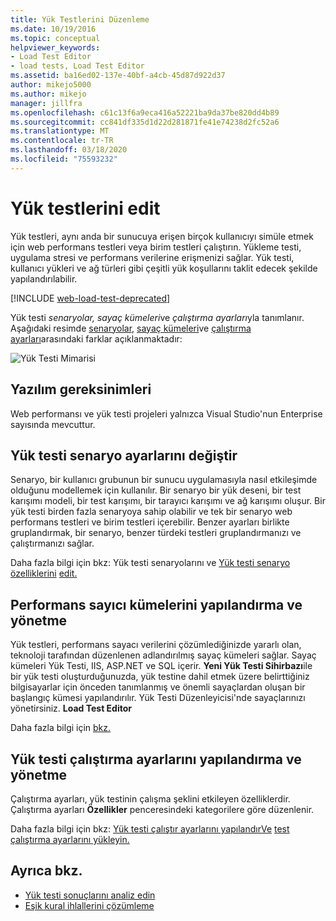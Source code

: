 ```yaml
---
title: Yük Testlerini Düzenleme
ms.date: 10/19/2016
ms.topic: conceptual
helpviewer_keywords:
- Load Test Editor
- load tests, Load Test Editor
ms.assetid: ba16ed02-137e-40bf-a4cb-45d87d922d37
author: mikejo5000
ms.author: mikejo
manager: jillfra
ms.openlocfilehash: c61c13f6a9eca416a52221ba9da37be820dd4b89
ms.sourcegitcommit: cc841df335d1d22d281871fe41e74238d2fc52a6
ms.translationtype: MT
ms.contentlocale: tr-TR
ms.lasthandoff: 03/18/2020
ms.locfileid: "75593232"
---
```

# <a name="edit-load-tests"></a>Yük testlerini edit

Yük testleri, aynı anda bir sunucuya erişen birçok kullanıcıyı simüle etmek için web performans testleri veya birim testleri çalıştırın. Yükleme testi, uygulama stresi ve performans verilerine erişmenizi sağlar. Yük testi, kullanıcı yükleri ve ağ türleri gibi çeşitli yük koşullarını taklit edecek şekilde yapılandırılabilir.

[!INCLUDE [web-load-test-deprecated](includes/web-load-test-deprecated.md)]

Yük testi *senaryolar,* *sayaç kümeleri*ve *çalıştırma ayarları*yla tanımlanır. Aşağıdaki resimde [senaryolar,](../test/edit-load-test-scenarios.md) [sayaç kümeleri](../test/specify-counter-sets-and-threshold-rules-for-load-testing.md)ve [çalıştırma ayarları](../test/load-test-run-settings-properties.md)arasındaki farklar açıklanmaktadır:

![Yük Testi Mimarisi](../test/media/load_test_editor.png)

## <a name="software-requirements"></a>Yazılım gereksinimleri

Web performansı ve yük testi projeleri yalnızca Visual Studio'nun Enterprise sayısında mevcuttur.

## <a name="edit-load-test-scenario-settings"></a>Yük testi senaryo ayarlarını değiştir

Senaryo, bir kullanıcı grubunun bir sunucu uygulamasıyla nasıl etkileşimde olduğunu modellemek için kullanılır. Bir senaryo bir yük deseni, bir test karışımı modeli, bir test karışımı, bir tarayıcı karışımı ve ağ karışımı oluşur. Bir yük testi birden fazla senaryoya sahip olabilir ve tek bir senaryo web performans testleri ve birim testleri içerebilir. Benzer ayarları birlikte gruplandırmak, bir senaryo, benzer türdeki testleri gruplandırmanızı ve çalıştırmanızı sağlar.

Daha fazla bilgi için bkz: Yük testi senaryolarını ve [Yük testi senaryo özelliklerini](../test/load-test-scenario-properties.md) [edit.](../test/edit-load-test-scenarios.md)

## <a name="configure-and-manage-performance-counter-sets"></a>Performans sayıcı kümelerini yapılandırma ve yönetme

Yük testleri, performans sayacı verilerini çözümlediğinizde yararlı olan, teknoloji tarafından düzenlenen adlandırılmış sayaç kümeleri sağlar. Sayaç kümeleri Yük Testi, IIS, ASP.NET ve SQL içerir. **Yeni Yük Testi Sihirbazı**ile bir yük testi oluşturduğunuzda, yük testine dahil etmek üzere belirttiğiniz bilgisayarlar için önceden tanımlanmış ve önemli sayaçlardan oluşan bir başlangıç kümesi yapılandırılır. Yük Testi Düzenleyicisi'nde sayaçlarınızı yönetirsiniz. **Load Test Editor**

Daha fazla bilgi için [bkz.](../test/specify-counter-sets-and-threshold-rules-for-load-testing.md)

## <a name="configure-and-manage-load-test-run-settings"></a>Yük testi çalıştırma ayarlarını yapılandırma ve yönetme

Çalıştırma ayarları, yük testinin çalışma şeklini etkileyen özelliklerdir. Çalıştırma ayarları **Özellikler** penceresindeki kategorilere göre düzenlenir.

Daha fazla bilgi için bkz: [Yük testi çalıştır ayarlarını yapılandırVe](../test/configure-load-test-run-settings.md) [test çalıştırma ayarlarını yükleyin.](../test/load-test-run-settings-properties.md)

## <a name="see-also"></a>Ayrıca bkz.

- [Yük testi sonuçlarını analiz edin](../test/analyze-load-test-results-using-the-load-test-analyzer.md)
- [Eşik kural ihlallerini çözümleme](../test/analyze-threshold-rule-violations-in-load-tests.md)
